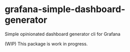 # grafana-simple-dashboard-generator
Simple opinionated dashboard generator cli for Grafana

(WIP) This package is work in progress.